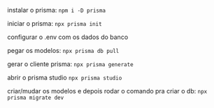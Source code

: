 instalar o prisma: `npm i -D prisma`

iniciar o prisma: `npx prisma init`

configurar o .env com os dados do banco

pegar os modelos: `npx prisma db pull`

gerar o cliente prisma: `npx prisma generate`

abrir o prisma studio `npx prisma studio`

criar/mudar os modelos e depois rodar o comando pra criar o db: `npx prisma migrate dev`
